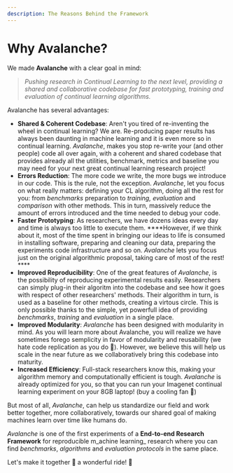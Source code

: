 ```yaml
---
description: The Reasons Behind the Framework
---
```


# Why Avalanche?

We made **Avalanche** with a clear goal in mind:

> _Pushing research in Continual Learning to the next level, providing a shared and collaborative codebase for fast prototyping, training and evaluation of continual learning algorithms._

Avalanche has several advantages:

* **Shared & Coherent Codebase**: Aren't you tired of re-inventing the wheel in continual learning? We are. Re-producing paper results has always been daunting in machine learning and it is even more so in continual learning. _Avalanche_, makes you stop re-write your \(and other people\) code all over again, with a coherent and shared codebase that provides already all the utilities, benchmark, metrics and baseline you may need for your next great continual learning research project! 
* **Errors Reduction**: The more code we write, the more bugs we introduce in our code. This is the rule, not the exception. _Avalanche_, let you focus on what really matters: defining your CL algorithm, doing all the rest for you: from _benchmarks_ preparation to _training,_ _evaluation_ and _comparison_ with other methods. This in turn, massively reduce the amount of errors introduced and the time needed to debug your code. 
* **Faster Prototyping**: As researchers, we have dozens ideas every day and time is always too little to execute them.  ****However, if we think about it, most of the time spent in bringing our ideas to life is consumed in installing software, preparing and cleaning our data, preparing the experiments code infrastructure and so on. _Avalanche_ lets you focus just on the original algorithmic proposal, taking care of most of the rest! ****
* **Improved Reproducibility**: One of the great features of _Avalanche_, is the possibility of reproducing experimental results easily. Researchers can simply plug-in their algoritm into the codebase and see how it goes with respect of other researchers' methods. Their algorithm in turn, is used as a baseline for other methods, creating a virtous circle. This is only possible thanks to the simple, yet powerfull idea of providing _benchmarks_, _training_ and _evaluation_ in a single place. 
* **Improved Modularity**: _Avalanche_ has been designed with modularity in mind. As you will learn more about Avalanche, you will realize we have sometimes forego semplicity in favor of modularity and reusability \(we hate code replication as you do 🤪\). However, we believe this will help us scale in the near future as we collaboratively bring this codebase into maturity.  
* **Increased Efficiency**: Full-stack researchers know this, making your algorithm memory and computationally efficient is tough. _Avalanche_ is already optimized for you, so that you can run your Imagenet continual learning experiment on your 8GB laptop! \(buy a cooling fan 💨\)

But most of all, _Avalanche_, can help us standardize our field and work better together, more collaboratively, towards our shared goal of making machines learn over time like humans do.  
  
_Avalanche_ is one of the first experiments of a **End-to-end Research Framework** for reproducible m_achine learning_ research where you can find _benchmarks_, _algorithms_ and _evaluation protocols_ in the same place.  
  
Let's make it together 👫 a wonderful ride! 🎈

